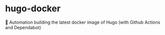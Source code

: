 # hugo-docker
🐳 Automation building the latest docker image of Hugo (with Github Actions and Dependabot)
